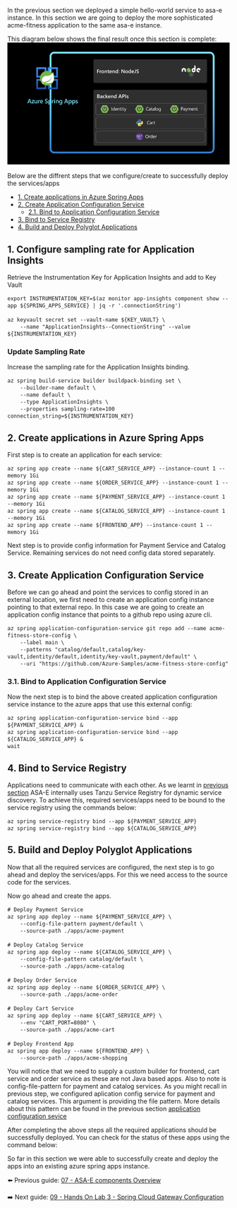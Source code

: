 In the previous section we deployed a simple hello-world service to asa-e instance. In this section we are going to deploy the more sophisticated acme-fitness application to the same asa-e instance. 

This diagram below shows the final result once this section is complete:
![diagram](images/just-services.png)

Below are the diffrent steps that we configure/create to successfully deploy the services/apps
- [1. Create applications in Azure Spring Apps](#1-create-applications-in-azure-spring-apps)
- [2. Create Application Configuration Service](#2-create-application-configuration-service)
  - [2.1. Bind to Application Configuration Service](#21-bind-to-application-configuration-service)
- [3. Bind to Service Registry](#3-bind-to-service-registry)
- [4. Build and Deploy Polyglot Applications](#4-build-and-deploy-polyglot-applications)


## 1. Configure sampling rate for Application Insights


Retrieve the Instrumentation Key for Application Insights and add to Key Vault

```shell
export INSTRUMENTATION_KEY=$(az monitor app-insights component show --app ${SPRING_APPS_SERVICE} | jq -r '.connectionString')

az keyvault secret set --vault-name ${KEY_VAULT} \
    --name "ApplicationInsights--ConnectionString" --value ${INSTRUMENTATION_KEY}
```

### Update Sampling Rate

Increase the sampling rate for the Application Insights binding.

```shell
az spring build-service builder buildpack-binding set \
    --builder-name default \
    --name default \
    --type ApplicationInsights \
    --properties sampling-rate=100 connection_string=${INSTRUMENTATION_KEY}
```

## 2. Create applications in Azure Spring Apps

First step is to create an application for each service:



```shell
az spring app create --name ${CART_SERVICE_APP} --instance-count 1 --memory 1Gi
az spring app create --name ${ORDER_SERVICE_APP} --instance-count 1 --memory 1Gi
az spring app create --name ${PAYMENT_SERVICE_APP} --instance-count 1 --memory 1Gi
az spring app create --name ${CATALOG_SERVICE_APP} --instance-count 1 --memory 1Gi
az spring app create --name ${FRONTEND_APP} --instance-count 1 --memory 1Gi
```

Next step is to provide config information for Payment Service and Catalog Service. Remaining services do not need config data stored separately. 
## 3. Create Application Configuration Service

Before we can go ahead and point the services to config stored in an external location, we first need to create an application config instance pointing to that external repo. In this case we are going to create an application config instance that points to a github repo using azure cli.

```shell
az spring application-configuration-service git repo add --name acme-fitness-store-config \
    --label main \
    --patterns "catalog/default,catalog/key-vault,identity/default,identity/key-vault,payment/default" \
    --uri "https://github.com/Azure-Samples/acme-fitness-store-config"
```

### 3.1. Bind to Application Configuration Service

Now the next step is to bind the above created application configuration service instance to the azure apps that use this external config:


```shell
az spring application-configuration-service bind --app ${PAYMENT_SERVICE_APP} &
az spring application-configuration-service bind --app ${CATALOG_SERVICE_APP} &
wait
```

## 4. Bind to Service Registry

Applications need to communicate with each other. As we learnt in [previous section](../07-asa-e-components-overview/service-registry/README.md) ASA-E internally uses Tanzu Service Registry for dynamic service discovery. To achieve this, required services/apps need to be bound to the service registry using the commands below: 

```shell
az spring service-registry bind --app ${PAYMENT_SERVICE_APP}
az spring service-registry bind --app ${CATALOG_SERVICE_APP}
```
## 5. Build and Deploy Polyglot Applications

Now that all the required services are configured, the next step is to go ahead and deploy the services/apps. For this we need access to the source code for the services. 

Now go ahead and create the apps.

```shell
# Deploy Payment Service
az spring app deploy --name ${PAYMENT_SERVICE_APP} \
    --config-file-pattern payment/default \
    --source-path ./apps/acme-payment 

# Deploy Catalog Service
az spring app deploy --name ${CATALOG_SERVICE_APP} \
    --config-file-pattern catalog/default \
    --source-path ./apps/acme-catalog 

# Deploy Order Service
az spring app deploy --name ${ORDER_SERVICE_APP} \
    --source-path ./apps/acme-order 

# Deploy Cart Service 
az spring app deploy --name ${CART_SERVICE_APP} \
    --env "CART_PORT=8080" \
    --source-path ./apps/acme-cart 

# Deploy Frontend App
az spring app deploy --name ${FRONTEND_APP} \
    --source-path ./apps/acme-shopping 
```

You will notice that we need to supply a custom builder for frontend, cart service and order service as these are not Java based apps. Also to note is config-file-pattern for payment and catalog services. As you might recall in previous step, we configured aplication config service for payment and catalog services. This argument is providing the file pattern. More details about this pattern can be found in the previous section [application configuration sevice](../07-asa-e-components-overview/application-config-service/README.md)

After completing the above steps all the required applications should be successfully deployed. You can check for the status of these apps using the command below:

So far in this section we were able to successfully create and deploy the apps into an existing azure spring apps instance. 


⬅️ Previous guide: [07 - ASA-E components Overview](../07-asa-e-components-overview/README.md)

➡️ Next guide: [09 - Hands On Lab 3 - Spring Cloud Gateway Configuration](../09-hol-3-configure-spring-cloud-gateway/README.md)